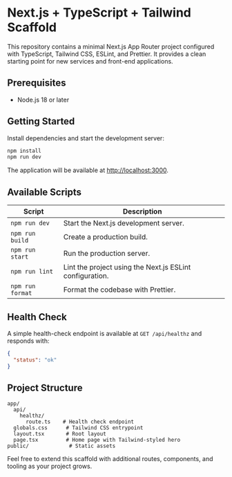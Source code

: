 # Next.js + TypeScript + Tailwind Scaffold

This repository contains a minimal Next.js App Router project configured with TypeScript, Tailwind CSS, ESLint, and Prettier. It provides a clean starting point for new services and front-end applications.

## Prerequisites

- Node.js 18 or later

## Getting Started

Install dependencies and start the development server:

```bash
npm install
npm run dev
```

The application will be available at [http://localhost:3000](http://localhost:3000).

## Available Scripts

| Script | Description |
| ------ | ----------- |
| `npm run dev` | Start the Next.js development server. |
| `npm run build` | Create a production build. |
| `npm run start` | Run the production server. |
| `npm run lint` | Lint the project using the Next.js ESLint configuration. |
| `npm run format` | Format the codebase with Prettier. |

## Health Check

A simple health-check endpoint is available at `GET /api/healthz` and responds with:

```json
{
  "status": "ok"
}
```

## Project Structure

```
app/
  api/
    healthz/
      route.ts    # Health check endpoint
  globals.css      # Tailwind CSS entrypoint
  layout.tsx       # Root layout
  page.tsx         # Home page with Tailwind-styled hero
public/             # Static assets
```

Feel free to extend this scaffold with additional routes, components, and tooling as your project grows.
